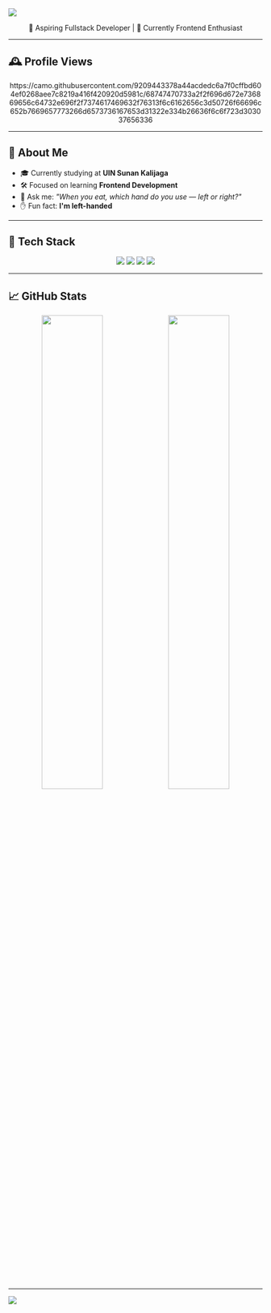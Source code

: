 <!-- Vintage Banner -->
<img src="https://capsule-render.vercel.app/api?type=waving&color=0:8e6c5f,100:cbb49a&height=200&section=header&text=Hi%20I'm%20Bayu!&fontSize=40&fontColor=fff8f0&animation=fadeIn&font=Playball" />

<p align="center">🌟 Aspiring Fullstack Developer | 🎨 Currently Frontend Enthusiast</p>

---

## 🕰️ Profile Views
<p align="center">
https://camo.githubusercontent.com/9209443378a44acdedc6a7f0cffbd604ef0268aee7c8219a416f420920d5981c/68747470733a2f2f696d672e736869656c64732e696f2f7374617469632f76313f6c6162656c3d50726f66696c652b7669657773266d6573736167653d31322e334b26636f6c6f723d303037656336
</p>

---

## 💼 About Me

- 🎓 Currently studying at **UIN Sunan Kalijaga**
- 🛠️ Focused on learning **Frontend Development**
- 🧐 Ask me: _"When you eat, which hand do you use — left or right?"_
- ✋ Fun fact: **I'm left-handed**

---

## 🧰 Tech Stack

<div align="center">
  <img src="https://img.shields.io/badge/HTML5-b76e79?style=flat&logo=html5&logoColor=fff5e1" />
  <img src="https://img.shields.io/badge/CSS3-a47148?style=flat&logo=css3&logoColor=fff5e1" />
  <img src="https://img.shields.io/badge/Python-6c584c?style=flat&logo=python&logoColor=e4cba7" />
  <img src="https://img.shields.io/badge/PHP-99775c?style=flat&logo=php&logoColor=ffffff" />
</div>

---

## 📈 GitHub Stats

<div align="center">
  <img src="https://github-readme-stats.vercel.app/api?username=Wissasono11&theme=gruvbox&hide_border=false&include_all_commits=true&count_private=true" width="49%"/>
  <img src="https://github-readme-stats.vercel.app/api/top-langs/?username=Wissasono11&theme=gruvbox&hide_border=false&include_all_commits=true&count_private=true&layout=compact" width="49%"/>
</div>

---

<!-- Vintage Footer -->
<img src="https://capsule-render.vercel.app/api?type=waving&color=0:cbb49a,100:8e6c5f&height=120&section=footer"/>
